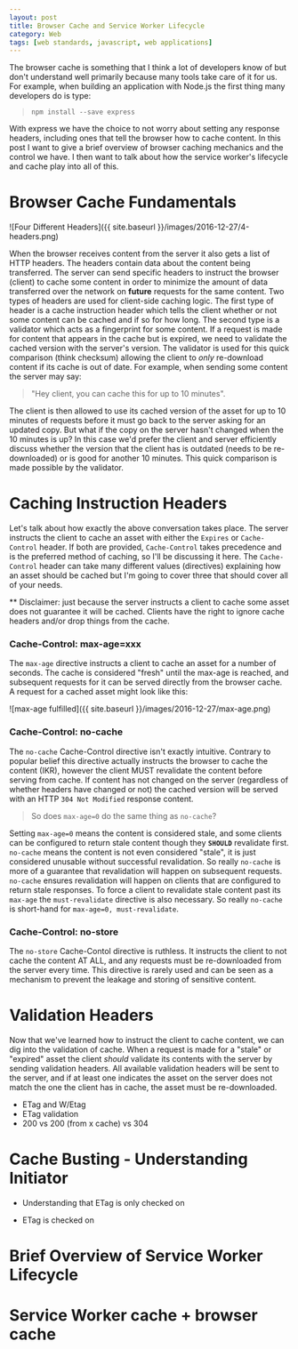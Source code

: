 ```yaml
---
layout: post
title: Browser Cache and Service Worker Lifecycle
category: Web
tags: [web standards, javascript, web applications]
---
```


The browser cache is something that I think a lot of developers know of but don't understand
well primarily because many tools take care of it for us. For example, when building an
application with Node.js the first thing many developers do is type:

> `npm install --save express`

With express we have the choice to not worry about setting any response headers, including
ones that tell the browser how to cache content. In this post I want to give a brief overview
of browser caching mechanics and the control we have. I then want to talk about how the service
worker's lifecycle and cache play into all of this.

# Browser Cache Fundamentals

![Four Different Headers]({{ site.baseurl }}/images/2016-12-27/4-headers.png)

When the browser receives content from the server it also gets a list of HTTP headers. The headers contain
data about the content being transferred. The server can send specific headers to instruct the browser (client)
to cache some content in order to minimize the amount of data transferred over the network on **future** requests
for the same content. Two types of headers are used for client-side caching logic. The first type of header is a
cache instruction header which tells the client whether or not some content can be cached and if so for how long.
The second type is a validator which acts as a fingerprint for some content. If a request is made for content that
appears in the cache but is expired, we need to validate the cached version with the server's version. The validator
is used for this quick comparison (think checksum) allowing the client to *only* re-download content if its cache is
out of date. For example, when sending some content the server may say:

> "Hey client, you can cache this for up to 10 minutes".

The client is then allowed to use its cached version of the asset for up
to 10 minutes of requests before it must go back to the server asking for an updated copy. But what if the copy
on the server hasn't changed when the 10 minutes is up? In this case we'd prefer the client and server efficiently
discuss whether the version that the client has is outdated (needs to be re-downloaded) or is good for another 10
minutes. This quick comparison is made possible by the validator.

# Caching Instruction Headers

Let's talk about how exactly the above conversation takes place. The server instructs the client to cache an
asset with either the `Expires` or `Cache-Control` header. If both are provided, `Cache-Control` takes precedence
and is the preferred method of caching, so I'll be discussing it here. The `Cache-Control` header can take many
different values (directives) explaining how an asset should be cached but I'm going to cover three that should
cover all of your needs.

** Disclaimer: just because the server instructs a client to cache some asset does not guarantee it will be
cached. Clients have the right to ignore cache headers and/or drop things from the cache.

### Cache-Control: max-age=xxx

The `max-age` directive instructs a client to cache an asset for a number of seconds. The cache is considered "fresh"
until the max-age is reached, and subsequent requests for it can be served directly from the browser cache. A request
for a cached asset might look like this:

![max-age fulfilled]({{ site.baseurl }}/images/2016-12-27/max-age.png)

### Cache-Control: no-cache

The `no-cache` Cache-Control directive isn't exactly intuitive. Contrary to popular belief this directive actually
instructs the browser to cache the content (IKR), however the client MUST revalidate the content before serving from
cache. If content has not changed on the server (regardless of whether headers have changed or not) the cached version
will be served with an HTTP `304 Not Modified` response content.

> So does `max-age=0` do the same thing as `no-cache`?

Setting `max-age=0` means the content is considered stale, and some clients can be configured to return stale content
though they **`SHOULD`** revalidate first. `no-cache` means the content is not even considered "stale", it is just considered
unusable without successful revalidation. So really `no-cache` is more of a guarantee that revalidation will happen on subsequent
requests. `no-cache` ensures revalidation will happen on clients that are configured to return stale responses. To force a client
to revalidate stale content past its `max-age` the `must-revalidate` directive is also necessary. So really `no-cache` is short-hand
for `max-age=0, must-revalidate`.

### Cache-Control: no-store

The `no-store` Cache-Contol directive is ruthless. It instructs the client to not cache the content AT ALL, and any requests
must be re-downloaded from the server every time. This directive is rarely used and can be seen as a mechanism to prevent the
leakage and storing of sensitive content.

# Validation Headers

Now that we've learned how to instruct the client to cache content, we can dig into the validation of cache. When a request
is made for a "stale" or "expired" asset the client *should* validate its contents with the server by sending validation headers.
All available validation headers will be sent to the server, and if at least one indicates the asset on the server does not match the
one the client has in cache, the asset must be re-downloaded.

  - ETag and W/Etag
  - ETag validation
  - 200 vs 200 (from x cache) vs 304

# Cache Busting - Understanding Initiator
 - Understanding that ETag is only checked on

 - ETag is checked on

# Brief Overview of Service Worker Lifecycle

# Service Worker cache + browser cache